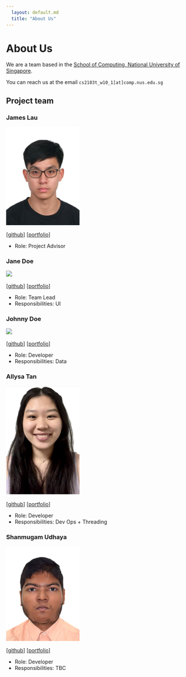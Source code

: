 ```yaml
---
  layout: default.md
  title: "About Us"
---
```


# About Us

We are a team based in the [School of Computing, National University of Singapore](http://www.comp.nus.edu.sg).

You can reach us at the email `cs2103t_w10_1[at]comp.nus.edu.sg`

## Project team

### James Lau

<img src="images/appleraincoat.png" width="200px">

[[github](https://github.com/appleraincoat)]
[[portfolio](team/appleraincoat)]

* Role: Project Advisor

### Jane Doe

<img src="images/johndoe.png" width="200px">

[[github](http://github.com/johndoe)]
[[portfolio](team/appleraincoat)]

* Role: Team Lead
* Responsibilities: UI

### Johnny Doe

<img src="images/johndoe.png" width="200px">

[[github](http://github.com/johndoe)] [[portfolio](team/appleraincoat)]

* Role: Developer
* Responsibilities: Data

### Allysa Tan

<img src="images/4llysa.png" width="200px">

[[github](http://github.com/4llysa)]
[[portfolio](team/4llysa.md)]

* Role: Developer
* Responsibilities: Dev Ops + Threading

### Shanmugam Udhaya

<img src="images/udhayashan1.png" width="200px">

[[github](http://github.com/udhayashan1)]
[[portfolio](team/udhaya.md)]

* Role: Developer
* Responsibilities: TBC
